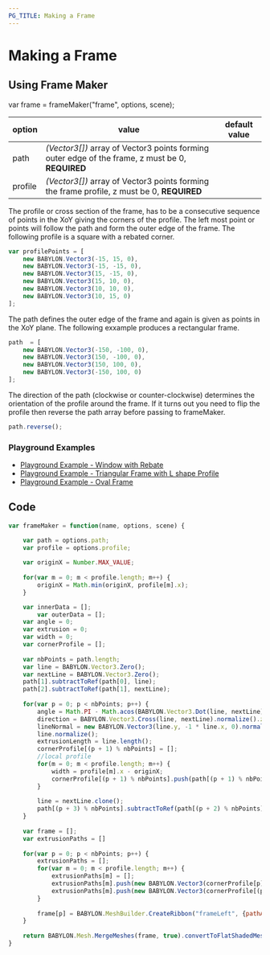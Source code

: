 ```yaml
---
PG_TITLE: Making a Frame
---
```


# Making a Frame

## Using Frame Maker

var frame = frameMaker("frame", options, scene);

option|value|default value
--------|-----|-------------
path|_(Vector3[])_  array of Vector3 points forming outer edge of the frame, z must be 0, **REQUIRED**
profile|_(Vector3[])_  array of Vector3 points forming the frame profile, z must be 0, **REQUIRED**

The profile or cross section of the frame, has to be a consecutive sequence of points in the XoY giving the corners of the profile. The left most point or points will follow the path and form the outer edge of the frame. The following profile is a square with a rebated corner.

```javascript
var profilePoints = [
	new BABYLON.Vector3(-15, 15, 0),
	new BABYLON.Vector3(-15, -15, 0),
	new BABYLON.Vector3(15, -15, 0),
	new BABYLON.Vector3(15, 10, 0),
	new BABYLON.Vector3(10, 10, 0),
	new BABYLON.Vector3(10, 15, 0)
];
```

The path defines the outer edge of the frame and again is given as points in the XoY plane. The following exxample produces a rectangular frame.

```javascript
path  = [
    new BABYLON.Vector3(-150, -100, 0),
    new BABYLON.Vector3(150, -100, 0),
    new BABYLON.Vector3(150, 100, 0),
    new BABYLON.Vector3(-150, 100, 0)
]; 
```

The direction of the path (clockwise or counter-clockwise) determines the orientation of the profile around the frame. If it turns out you need to flip the profile then reverse the path array before passing to frameMaker.

```javascript
path.reverse();
```

### Playground Examples

* [Playground Example - Window with Rebate](https://www.babylonjs-playground.com/#ZGVYNB)
* [Playground Example - Triangular Frame with L shape Profile](https://www.babylonjs-playground.com/#ZGVYNB#1)
* [Playground Example - Oval Frame](https://www.babylonjs-playground.com/#ZGVYNB#2)

## Code

```javascript
var frameMaker = function(name, options, scene) {	

	var path = options.path;
	var profile = options.profile;
	
	var originX = Number.MAX_VALUE;
	
	for(var m = 0; m < profile.length; m++) {
		originX = Math.min(originX, profile[m].x);
	}

	var innerData = [];
        var outerData = [];
	var angle = 0;
	var extrusion = 0;
	var width = 0;
	var cornerProfile = [];
	
	var nbPoints = path.length;
	var line = BABYLON.Vector3.Zero();
	var nextLine = BABYLON.Vector3.Zero();
	path[1].subtractToRef(path[0], line);
	path[2].subtractToRef(path[1], nextLine);    
	
	for(var p = 0; p < nbPoints; p++) {    
		angle = Math.PI - Math.acos(BABYLON.Vector3.Dot(line, nextLine)/(line.length() * nextLine.length()));            
		direction = BABYLON.Vector3.Cross(line, nextLine).normalize().z;                
		lineNormal = new BABYLON.Vector3(line.y, -1 * line.x, 0).normalize();
		line.normalize();
		extrusionLength = line.length();
		cornerProfile[(p + 1) % nbPoints] = [];
		//local profile
		for(m = 0; m < profile.length; m++) {
			width = profile[m].x - originX;
			cornerProfile[(p + 1) % nbPoints].push(path[(p + 1) % nbPoints].subtract(lineNormal.scale(width)).subtract(line.scale(direction * width/Math.tan(angle/2))));			
		}   
		
		line = nextLine.clone();        
		path[(p + 3) % nbPoints].subtractToRef(path[(p + 2) % nbPoints], nextLine);    
	}
	
	var frame = [];
	var extrusionPaths = []
	
	for(var p = 0; p < nbPoints; p++) {
		extrusionPaths = [];
		for(var m = 0; m < profile.length; m++) {
			extrusionPaths[m] = [];
			extrusionPaths[m].push(new BABYLON.Vector3(cornerProfile[p][m].x, cornerProfile[p][m].y, profile[m].y));
			extrusionPaths[m].push(new BABYLON.Vector3(cornerProfile[(p + 1) % nbPoints][m].x, cornerProfile[(p + 1) % nbPoints][m].y, profile[m].y));
		}
		
		frame[p] = BABYLON.MeshBuilder.CreateRibbon("frameLeft", {pathArray: extrusionPaths, sideOrientation: BABYLON.Mesh.DOUBLESIDE, updatable: true, closeArray: true}, scene);
	}
	
	return BABYLON.Mesh.MergeMeshes(frame, true).convertToFlatShadedMesh();
}

```